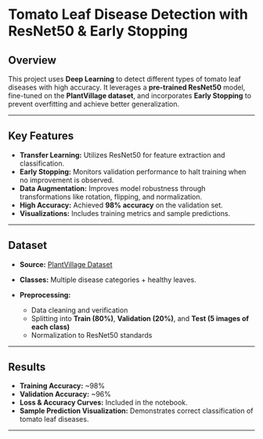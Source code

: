 # Tomato Leaf Disease Detection with ResNet50 & Early Stopping

## Overview

This project uses **Deep Learning** to detect different types of tomato leaf diseases with high accuracy.
It leverages a **pre-trained ResNet50** model, fine-tuned on the **PlantVillage dataset**, and incorporates **Early Stopping** to prevent overfitting and achieve better generalization.

---

## Key Features

* **Transfer Learning:** Utilizes ResNet50 for feature extraction and classification.
* **Early Stopping:** Monitors validation performance to halt training when no improvement is observed.
* **Data Augmentation:** Improves model robustness through transformations like rotation, flipping, and normalization.
* **High Accuracy:** Achieved **98% accuracy** on the validation set.
* **Visualizations:** Includes training metrics and sample predictions.

---

## Dataset

* **Source:** [PlantVillage Dataset](https://www.kaggle.com/datasets/emmarex/plantdisease)
* **Classes:** Multiple disease categories + healthy leaves.
* **Preprocessing:**

  * Data cleaning and verification
  * Splitting into **Train (80%)**, **Validation (20%)**, and **Test (5 images of each class)**
  * Normalization to ResNet50 standards

---

## Results

* **Training Accuracy:** \~98%
* **Validation Accuracy:** \~96%
* **Loss & Accuracy Curves:** Included in the notebook.
* **Sample Prediction Visualization:** Demonstrates correct classification of tomato leaf diseases.

---

